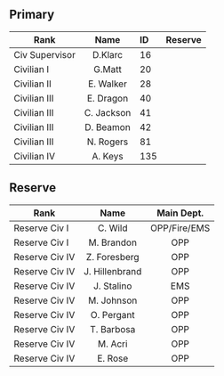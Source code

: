 <h2>Primary</h2>

Rank          |Name        |ID       |Reserve
---           |:---:       |:---     |---:
Civ Supervisor|D.Klarc     |16       |
Civilian I    |G.Matt      |20       |
Civilian II   |E. Walker   |28       |
Civilian III  |E. Dragon   |40       |
Civilian III  |C. Jackson  |41       |
Civilian III  |D. Beamon   |42       |
Civilian III  |N. Rogers   |81       |
Civilian IV   |A. Keys     |135      |



<h2>Reserve</h2>

Rank          |Name          |Main Dept.
---           |:---:         |:---:
Reserve Civ I |C. Wild       |OPP/Fire/EMS
Reserve Civ I |M. Brandon    |OPP
Reserve Civ IV|Z. Foresberg  |OPP
Reserve Civ IV|J. Hillenbrand|OPP
Reserve Civ IV|J. Stalino    |EMS
Reserve Civ IV|M. Johnson    |OPP
Reserve Civ IV|O. Pergant    |OPP
Reserve Civ IV|T. Barbosa    |OPP
Reserve Civ IV|M. Acri       |OPP
Reserve Civ IV|E. Rose       |OPP